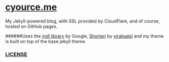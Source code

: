 # [cyource.me](https://cyource.me)

My Jekyll-powered blog, with SSL provided by CloudFlare, and of course, hosted on GitHub pages.

######Uses the [mdl library](getmdl.io) by Google, [Shorten](https://github.com/viralpatel/jquery.shorten) by [viralpatel](https://github.com/viralpatel) and my theme is built on top of the base jekyll theme.

### [LICENSE](/LICENSE)
